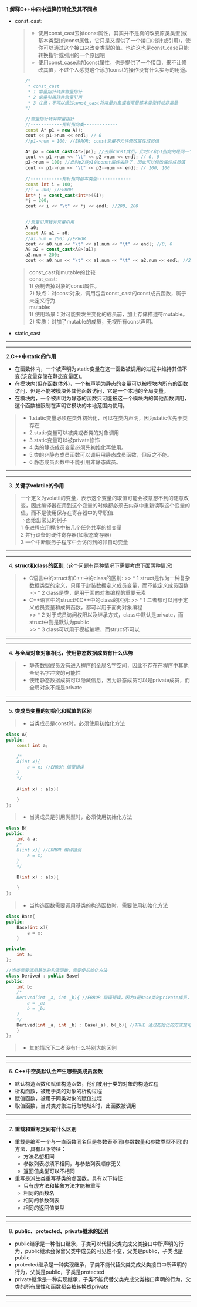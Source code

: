 1.**解释C++中四中运算符转化及其不同点**
* const\_cast:  
	>* 使用const_cast去掉const属性，其实并不是真的改变原类类型(或基本类型)的const属性，它只是又提供了一个接口(指针或引用)，使你可以通过这个接口来改变类型的值。也许这也是const_case只能转换指针或引用的一个原因吧 
	>* 使用const_case添加const属性，也是提供了一个接口，来不让修改其值，不过个人感觉这个添加const的操作没有什么实际的用途。
	```c++
	    /*
	     * const_cast
	     * 1 常量指针转非常量指针
	     * 2 常量引用转非常量引用
	     * 3 注意：不可以通过const_cast将常量对象或者常量基本类型转成非常量
	    */
	     
	    //常量指针转非常量指针
	    //------------指针指向类-------------
	    const A* p1 = new A();
	    cout << p1->num << endl; // 0
	    //p1->num = 100; //ERROR: const常量不允许修改属性成员值
	
	    A* p2 = const_cast<A*>(p1); //去除const成员，此时p2和p1指向的是同一个变量
	    cout << p1->num << "\t" << p2->num << endl; // 0, 0
	    p2->num = 100; //此时p2将p1的const属性去除了，因此可以修改属性成员值
	    cout << p1->num << "\t" << p2->num << endl; // 100, 100 
	    
	    //------------指针指向基本类型-------------
	    const int i = 100;
	    //i = 200; //ERROR
	    int* j = const_cast<int*>(&i);
	    *j = 200;
	    cout << i << "\t" << *j << endl; //200, 200
	    
	
	    //常量引用转非常量引用
	    A a0;
	    const A& a1 = a0;
	    //a1.num = 200; //ERROR
	    cout << a0.num << "\t" << a1.num << "\t" << endl; //0, 0
	    A& a2 = const_cast<A&>(a1);
	    a2.num = 200;
	    cout << a0.num << "\t" << a1.num << "\t" << a2.num << endl; //200, 200, 200
	
	```
    > const\_cast和mutable的比较  
      const\_cast:  
        1) 强制去掉对象的const属性。   
        2) 缺点：对const对象，调用包含const_cast的const成员函数，属于未定义行为.  
      mutable:  
        1) 使用场景：对可能要发生变化的成员前，加上存储描述符mutable。    
        2) 实质：对加了mutable的成员，无视所有const声明。 

* static\_cast 
---
---
2.**C++中static的作用**
* 在函数体内，一个被声明为static变量在这一函数被调用的过程中维持其值不变(该变量存储在静态变量区)。
* 在模块内(但在函数体外)，一个被声明为静态的变量可以被模块内所有的函数访问，但是不能被模块外其他函数访问，它是一个本地的全局变量。
* 在模块内，一个被声明为静态的函数只可能被这一个模块内的其他函数调用，这个函数被限制在声明它模块的本地范围内使用。
> * 1.static变量必须在类外初始化，可以在类内声明，因为static优先于类存在
> * 2.static变量可以被类或者类的对象调用
> * 3.static变量可以被private修饰
> * 4.类的静态成员变量必须先初始化再使用。
> * 5.类的非静态成员函数可以调用用静态成员函数，但反之不能。
> * 6.静态成员函数中不能引用非静态成员。
---
---
3. **关键字volatile的作用**
> 一个定义为volatil的变量，表示这个变量的取值可能会被意想不到的随意改变，因此编译器在用到这个变量的时候都必须去内存中重新读取这个变量的值，而不是使用保存在寄存器中的卑职值.  
> 下面给出常见的例子  
> 1 多进程应用程序中被几个任务共享的额变量  
> 2 并行设备的硬件寄存器(如状态寄存器)  
> 3 一个中断服务子程序中会访问到的非自动变量
---
---
4. **struct和class的区别**, (这个问题有两种情况下需要考虑下面两种情况)
> * C语言中的struct和C++中的class的区别:
    >> * 1 struct是作为一种复杂数据类型的定义，只用于封装数据定义成员变量，而不能定义成员函数  
    >> * 2 class是类，是用于面向对象编程的重要元素
> * C++语言中的struct和C++中的class的区别:
    >> * 1 二者都可以用于定义成员变量和成员函数，都可以用于面向对象编程  
    >> * 2 对于成员访问权限以及继承方式，class中默认是private，而struct中则是默认为public  
    >> * 3 class可以用于模板编程，而struct不可以
---
---
4. **与全局对象对象相比，使用静态数据成员有什么优势**
> * 静态数据成员没有进入程序的全局名字空间，因此不存在在程序中其他全局名字冲突的可能性
> * 使用静态数据成员可以隐藏信息，因为静态成员可以是private成员，而全局对象不能是private
---
---
5. **类成员变量的初始化和赋值的区别**
> * 当类成员是const时，必须使用初始化方法
```c++
class A{
public:
    const int a;
    
    /*
    A(int x){
        a = x; //ERROR 编译错误
    } 
    */
    
    A(int x) : a(x){

    } 
}; 
```
> * 当类成员是引用类型时，必须使用初始化方法
```c++
class B{
public:
    int & a;
    /* 
    B(int x){ //ERROR 编译错误
        a = x;
    } 
    */
    
    B(int x) : a(x){

    } 
};

```
> * 当构造函数需要调用基类的构造函数时，需要使用初始化方法
```c++
class Base{
public:
    Base(int x){
        a = x;
    } 

private:
    int a;
};

//当类需要调用基类的构造函数，需要使初始化方法
class Derived : public Base{
public:
    int b;
    /*
    Derived(int _a, int _b){ //ERROR 编译错误，因为a是Base类的private成员，所以不能显示赋值
        a = _a;
        b = _b;
    }
    */
    Derived(int _a, int _b) : Base(_a), b(_b){ //TRUE 通过初始化的方式是可以完成
    }
};
```
> * 其他情况下二者没有什么特别大的区别
---
---
6. **C++中空类默认会产生哪些类成员函数**
* 默认构造函数和赋值构造函数，他们被用于类的对象的构造过程
* 析构函数，被用于类的对象的析构过程
* 赋值函数，被用于同类对象的赋值过程
* 取值函数，当对类对象进行取地址&时，此函数被调用
---
---
7. **重载和重写之间有什么区别**
* 重载是编写一个与一直函数同名但是参数表不同(参数数量和参数类型不同)的方法，具有以下特征：
    * 方法名想相同
    * 参数列表必须不相同，与参数列表顺序无关
    * 返回值类型可以不相同
* 重写是派生类重写基类的虚函数，具有以下特征：
    * 只有虚方法和抽象方法才能被重写
    * 相同的函数名
    * 相同的参数列表
    * 相同的返回值类型
---
---
8. **public、protected、private继承的区别**
* public继承是一种借口继承，子类可以代替父类完成父类接口中所声明的行为，public继承会保留父类中成员的可见性不变，父类是public，子类也是public
* protected继承是一种实现继承，子类不能代替父类完成父类接口中所声明的行为，父类是public，子类是protected
* private继承是一种实现继承，子类不能代替父类完成父类接口声明的行为，父类的所有属性和函数都会被转换成private
---
---
